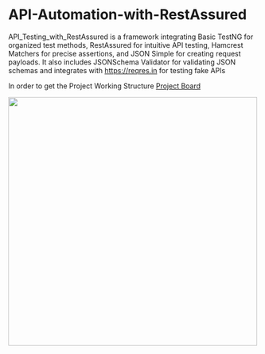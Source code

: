# API-Automation-with-RestAssured
API_Testing_with_RestAssured is a framework integrating Basic TestNG for organized test methods, RestAssured for intuitive API testing, Hamcrest Matchers for precise assertions, and JSON Simple for creating request payloads. It also includes JSONSchema Validator for validating JSON schemas and integrates with https://reqres.in for testing fake APIs

In order to get the Project Working Structure [Project Board](https://miro.com/welcomeonboard/ZDVrcFdQRUpnb1BCWWtCOHhXRkxzdnBISnRTdjBta0diNjlGc2RlSzF5ZzJ2cW14Y1oyc1VpY01xQkpYSFpLV3wzNDU4NzY0NTg2OTI0Njg5NjMwfDI=?share_link_id=334578387971)

<img align ="left" width="500"  src="https://github-production-user-asset-6210df.s3.amazonaws.com/126322554/325988186-3d92b354-190a-4d58-9ab6-2258f8f6ebb5.png?X-Amz-Algorithm=AWS4-HMAC-SHA256&X-Amz-Credential=AKIAVCODYLSA53PQK4ZA%2F20240426%2Fus-east-1%2Fs3%2Faws4_request&X-Amz-Date=20240426T131324Z&X-Amz-Expires=300&X-Amz-Signature=5a41e84fee31a030514017c3ad3e743b8de42e0a525a1199809db5b95341a1e5&X-Amz-SignedHeaders=host&actor_id=126322554&key_id=0&repo_id=787352499"  />
